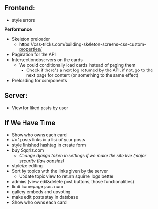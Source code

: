 ## **Frontend:**

-   style errors

**Performance**

-   Skeleton preloader
    -   https://css-tricks.com/building-skeleton-screens-css-custom-properties/
-   Pagination for the API
-   Intersectionobservers on the cards
    -   We could conditionally load cards instead of paging them
        -   Check if there's a next log returned by the API, if not, go to the next page for content (or something to the same effect)
-   Preloading for components

## **Server:**

-   View for liked posts by user

## **If We Have Time**

-   Show who owns each card
-   #of posts links to a list of your posts
-   style finished hashtag in create form
-   buy Sqqrlz.com
    -   _Change django token in settings if we make the site live (major security flaw oopsies)_
-   styleize editing
-   Sort by topics with the links given by the server
    -   Update topic view to return squirrel logs better
-   admins (view edit&delete post buttons, those functionalities)
-   limit homepage post num
-   gallery embeds and upvoting
-   make edit posts stay in database
-   Show who owns each card
